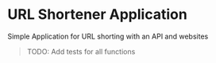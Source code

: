 # URL Shortener Application

Simple Application for URL shorting with an API and websites

> TODO: Add tests for all functions